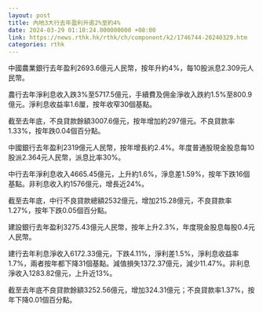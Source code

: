 ```yaml
---
layout: post
title: 內地3大行去年盈利升逾2%至約4%
date: 2024-03-29 01:10:24.000000000 +08:00
link: https://news.rthk.hk/rthk/ch/component/k2/1746744-20240329.htm
categories: rthk
---
```


中國農業銀行去年盈利2693.6億元人民幣，按年升約4%，每10股派息2.309元人民幣。

農行去年淨利息收入跌3%至5717.5億元，手續費及佣金淨收入跌約1.5%至800.9億元。淨利息收益率1.6厘，按年收窄30個基點。

截至去年底，不良貸款餘額3007.6億元，按年增加約297億元。不良貸款率1.33%，按年跌0.04個百分點。

中國銀行去年盈利2319億元人民幣，按年增長約2.4%。年度普通股現金股息每10股派2.364元人民幣，派息比率30%。

中行去年淨利息收入4665.45億元，上升約1.6%，淨息差1.59%，按年下跌16個基點。非利息收入約1576億元，增長近24%。

截至去年底，中行不良貸款總額2532億元，增加215.28億元，不良貸款率1.27%，按年下跌0.05個百分點。

建設銀行去年盈利3275.43億元人民幣，按年上升2.3%，年度現金股息每股0.4元人民幣。

建行去年利息淨收入6172.33億元，下跌4.11%，淨利差1.5%，淨利息收益率1.7%，兩者按年都下降31個基點。減值損失1372.37億元，減少11.47%。非利息淨收入1283.82億元，上升近13%。

截至去年底不良貸款餘額3252.56億元，增加324.31億元；不良貸款率1.37%，按年下降0.01個百分點。
